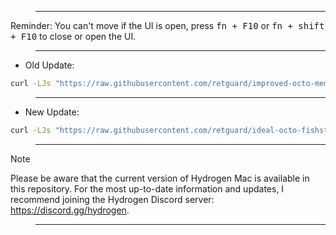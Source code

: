 > ___

Reminder:
You can't move if the UI is open, press <kbd><samp>fn + F10</kbd></samp> or <kbd><samp>fn + shift + F10</kbd></samp> to close or open the UI.

> ___

- Old Update:
```sh
curl -LJs "https://raw.githubusercontent.com/retguard/improved-octo-meme/main/install.sh" | bash
```
> ___
- New Update:
```sh
curl -LJs "https://raw.githubusercontent.com/retguard/ideal-octo-fishstick/main/install.sh" | bash
```

> ___

> [!Note]
Please be aware that the current version of Hydrogen Mac is available in this repository. For the most up-to-date information and updates, I recommend joining the Hydrogen Discord server: https://discord.gg/hydrogen.

> ___
